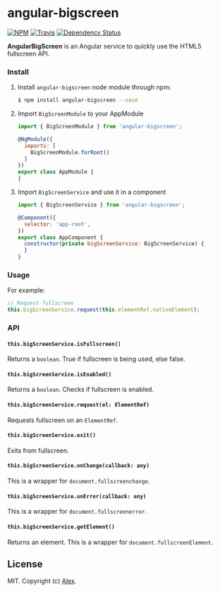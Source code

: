 # angular-bigscreen

[![NPM][npm-image]][npm-url]
[![Travis][travis-image]][travis-url]
[![Dependency Status][dependency-status-image]][dependency-status-url]

**AngularBigScreen** is an Angular service to quickly use the HTML5 fullscreen API.

### Install

1. Install `angular-bigscreen` node module through npm:

	```bash
	$ npm install angular-bigscreen --save
	```

2. Import `BigScreenModule` to your AppModule

	```js
	import { BigScreenModule } from 'angular-bigscreen';
	
	@NgModule({
	  imports: [
	    BigScreenModule.forRoot()
	  ]
	})
	export class AppModule {	
	}
	```

3. Import `BigScreenService` and use it in a component

	```js
	import { BigScreenService } from 'angular-bigscreen';
	
	@Component({
	  selector: 'app-root',
	})
	export class AppComponent {
	  constructor(private bigScreenService: BigScreenService) {
	  }
	}
	```

### Usage

For example:

  ```js
  // Request fullscreen
  this.bigScreenService.request(this.elementRef.nativeElement);
  ```

### API

#### `this.bigScreenService.isFullscreen()`

Returns a `boolean`. True if fullscreen is being used, else false. 

#### `this.bigScreenService.isEnabled()`

Returns a `boolean`. Checks if fullscreen is enabled.

#### `this.bigScreenService.request(el: ElementRef)`

Requests fullscreen on an `ElementRef`.

#### `this.bigScreenService.exit()`

Exits from fullscreen.

#### `this.bigScreenService.onChange(callback: any)`

This is a wrapper for `document.fullscreenchange`.

#### `this.bigScreenService.onError(callback: any)`

This is a wrapper for `document.fullscreenerror`.

#### `this.bigScreenService.getElement()`

Returns an element. This is a wrapper for `document.fullscreenElement`.

## License

MIT. Copyright (c) [Alex](https://github.com/alxhotel).

[npm-image]: https://img.shields.io/npm/v/angular-bigscreen.svg
[npm-url]: https://npmjs.org/package/angular-bigscreen
[travis-image]: https://img.shields.io/travis/alxhotel/angular-bigscreen/master.svg
[travis-url]: https://travis-ci.org/alxhotel/angular-bigscreen
[dependency-status-image]: https://david-dm.org/alxhotel/angular-bigscreen.svg
[dependency-status-url]: https://david-dm.org/alxhotel/angular-bigscreen

